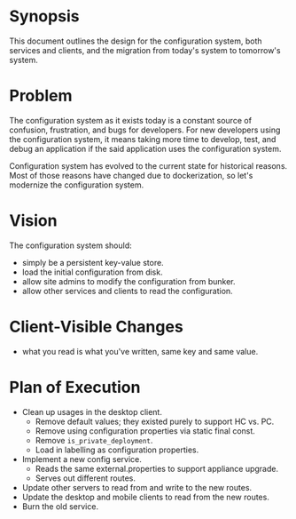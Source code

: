 # Synopsis
This document outlines the design for the configuration system, both services
and clients, and the migration from today's system to tomorrow's system.

# Problem
The configuration system as it exists today is a constant source of confusion,
frustration, and bugs for developers. For new developers using the
configuration system, it means taking more time to develop, test, and debug an
application if the said application uses the configuration system.

Configuration system has evolved to the current state for historical reasons.
Most of those reasons have changed due to dockerization, so let's modernize the
configuration system.

# Vision
The configuration system should:

- simply be a persistent key-value store.
- load the initial configuration from disk.
- allow site admins to modify the configuration from bunker.
- allow other services and clients to read the configuration.

# Client-Visible Changes

- what you read is what you've written, same key and same value.

# Plan of Execution

- Clean up usages in the desktop client.
    - Remove default values; they existed purely to support HC vs. PC.
    - Remove using configuration properties via static final const.
    - Remove `is_private_deployment`.
    - Load in labelling as configuration properties.
- Implement a new config service.
    - Reads the same external.properties to support appliance upgrade.
    - Serves out different routes.
- Update other servers to read from and write to the new routes.
- Update the desktop and mobile clients to read from the new routes.
- Burn the old service.
